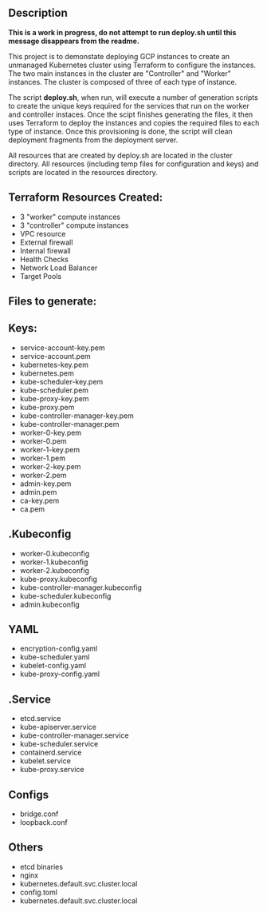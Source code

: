 Description
-----------
**This is a work in progress, do not attempt to run deploy.sh until this message disappears from the readme.**

This project is to demonstate deploying GCP instances to create an unmanaged Kubernetes cluster using Terraform to configure the instances. The two main instances in the cluster are "Controller" and "Worker" instances. The cluster is composed of three of each type of instance. 

The script **deploy.sh**, when run, will execute a number of generation scripts to create the unique keys required for the services that run on the worker and controller instaces. Once the scipt finishes generating the files, it then uses Terraform to deploy the instances and copies the required files to each type of instance. Once this provisioning is done, the script will clean deployment fragments from the deployment server.

All resources that are created by deploy.sh are located in the cluster directory. All resources (including temp files for configuration and keys) and scripts are located in the resources directory.

Terraform Resources Created:
-----------------------------
* 3 "worker" compute instances
* 3 "controller" compute instances
* VPC resource
* External firewall
* Internal firewall
* Health Checks
* Network Load Balancer
* Target Pools


Files to generate:
------------------

Keys:
-----
* service-account-key.pem
* service-account.pem
* kubernetes-key.pem
* kubernetes.pem
* kube-scheduler-key.pem
* kube-scheduler.pem
* kube-proxy-key.pem
* kube-proxy.pem
* kube-controller-manager-key.pem
* kube-controller-manager.pem
* worker-0-key.pem
* worker-0.pem
* worker-1-key.pem
* worker-1.pem
* worker-2-key.pem
* worker-2.pem
* admin-key.pem
* admin.pem
* ca-key.pem
* ca.pem 

.Kubeconfig
-----------
* worker-0.kubeconfig
* worker-1.kubeconfig
* worker-2.kubeconfig
* kube-proxy.kubeconfig
* kube-controller-manager.kubeconfig
* kube-scheduler.kubeconfig
* admin.kubeconfig

YAML
-----
* encryption-config.yaml
* kube-scheduler.yaml
* kubelet-config.yaml
* kube-proxy-config.yaml

.Service
---------
* etcd.service
* kube-apiserver.service
* kube-controller-manager.service
* kube-scheduler.service
* containerd.service
* kubelet.service
* kube-proxy.service

Configs
-------
* bridge.conf
* loopback.conf

Others
-------
* etcd binaries
* nginx
* kubernetes.default.svc.cluster.local
* config.toml
* kubernetes.default.svc.cluster.local
